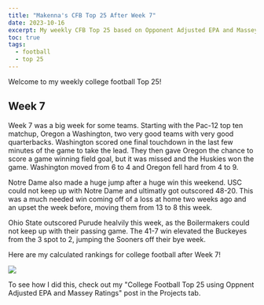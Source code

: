 ```yaml
---
title: "Makenna's CFB Top 25 After Week 7"
date: 2023-10-16
excerpt: My weekly CFB Top 25 based on Opponent Adjusted EPA and Massey Ratings
toc: true
tags:
  - football
  - top 25
---
```


Welcome to my weekly college football Top 25!

## Week 7

Week 7 was a big week for some teams. Starting with the Pac-12 top ten matchup, Oregon a Washington, two very good teams with very good quarterbacks. Washington scored one final touchdown in the last few minutes of the game to take the lead. They then gave Oregon the chance to score a game winning field goal, but it was missed and the Huskies won the game. Washington moved from 6 to 4 and Oregon fell hard from 4 to 9. 

Notre Dame also made a huge jump after a huge win this weekend. USC could not keep up with Notre Dame and ultimatly got outscored 48-20. This was a much needed win coming off of a loss at home two weeks ago and an upset the week before, moving them from 13 to 8 this week. 

Ohio State outscored Purude healvily this week, as the Boilermakers could not keep up with their passing game. The 41-7 win elevated the Buckeyes from the 3 spot to 2, jumping the Sooners off their bye week.

Here are my calculated rankings for college football after Week 7! 

![](/makenna-hack.github.io/portfolio/opp_adj_rank/top_25_week7.png)

To see how I did this, check out my "College Football Top 25 using Oppnent Adjusted EPA and Massey Ratings" post in the Projects tab. 

